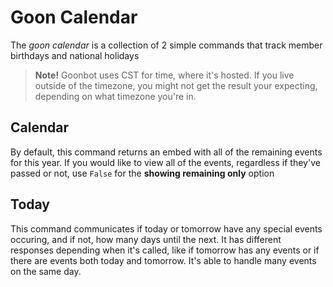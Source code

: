 # Goon Calendar
The *goon calendar* is a collection of 2 simple commands that track member birthdays and national holidays

> **Note!** Goonbot uses CST for time, where it's hosted. If you live outside of the timezone, you might not get the result your expecting, depending on what timezone you're in.

## Calendar
By default, this command returns an embed with all of the remaining events for this year. If you would like to view all of the events, regardless if they've passed or not, use `False` for the **showing remaining only** option

## Today
This command communicates if today or tomorrow have any special events occuring, and if not, how many days until the next. It has different responses depending when it's called, like if tomorrow has any events or if there are events both today and tomorrow. It's able to handle many events on the same day.